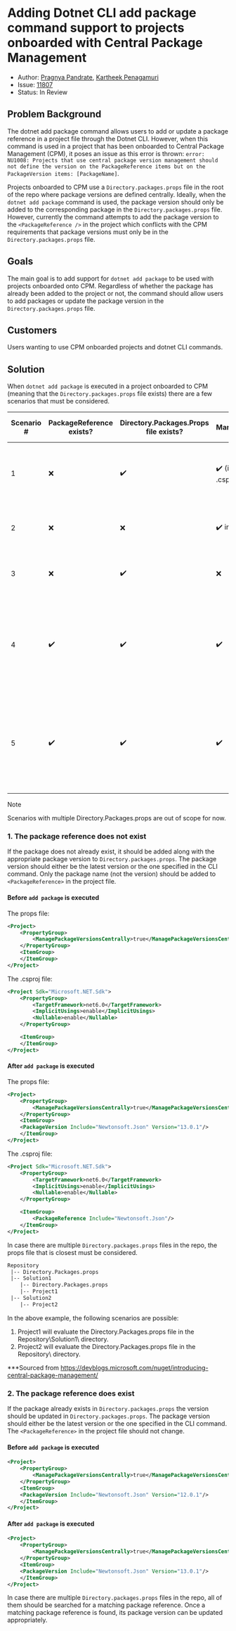 # Adding Dotnet CLI add package command support to projects onboarded with Central Package Management

- Author: [Pragnya Pandrate](https://github.com/pragnya17), [Kartheek Penagamuri](https://github.com/kartheekp-ms)
- Issue: [11807](https://github.com/NuGet/Home/issues/11807)
- Status: In Review

## Problem Background

The dotnet add package command allows users to add or update a package reference in a project file through the Dotnet CLI. However, when this command is used in a project that has been onboarded to Central Package Management (CPM), it poses an issue as this error is thrown: `error: NU1008: Projects that use central package version management should not define the version on the PackageReference items but on the PackageVersion items: [PackageName]`.

Projects onboarded to CPM use a `Directory.packages.props` file in the root of the repo where package versions are defined centrally. Ideally, when the `dotnet add package` command is used, the package version should only be added to the corresponding package in the `Directory.packages.props` file. However, currently the command attempts to add the package version to the `<PackageReference />` in the project which conflicts with the CPM requirements that package versions must only be in the `Directory.packages.props` file.

## Goals

The main goal is to add support for `dotnet add package` to be used with projects onboarded onto CPM. Regardless of whether the package has already been added to the project or not, the command should allow users to add packages or update the package version in the `Directory.packages.props` file.

## Customers

Users wanting to use CPM onboarded projects and dotnet CLI commands.

## Solution

When `dotnet add package` is executed in a project onboarded to CPM (meaning that the `Directory.packages.props` file exists) there are a few scenarios that must be considered.

| Scenario # | PackageReference exists? | Directory.Packages.Props file exists? | Is ManagePackageVersionsCentrally property set to true? | Is VersionOverride? | Current behavior | New behavior in dotnet CLI | In Scope |
| ---- |-----| -----|-----|----------|----------|----------|----------|
| 1 | ❌ | ✔️ | ✔️ (in Directory.Packages.Props or .csproj file) | ❌ | Restore failed with NU1008 error and NO edits were made to the csproj file (same in VS and dotnet CLI) | `PackageReference` should be added to .(cs/vb)proj file and `PackageVersion` should be added to the closest `Directory.Packages.Props` file | ✔️ |
| 2 | ❌ | ❌ | ✔️ in (cs/vb)proj file | ❌ | Restore failed with NU1008 error and NO edits were made to the csproj file (same in VS and dotnet CLI) | `PackageReference` and `Version` should be added to .(cs/vb)proj file.| ✔️ |
| 3 | ❌ | ✔️ | ❌ | ❌ | `PackageReference` and `Version` added to .(cs/vb)proj file. | In addition to the current behavior `Directory.packages.props` file should be deleted if it exists in the project folder | ❌ |
| 4 | ✔️ | ✔️ | ✔️ | ❌ | **dotnet CLI** - Restore failed with NU1008 error and NO edits were made to the csproj file. **VS** - Clicked on Update package in PM UI. New `PackageVersion` added to csproj file and `Directory.packages.props` file was not updated *(IMO this is a bug)* | No changes should be made to the `PackageReference` item in .(cs/vb)proj file but `PackageVersion` item should be updated with the new version in the appropriate `Directory.Packages.Props` file.|✔️ [More Info](https://github.com/NuGet/Home/pull/11849#discussion_r890639808) |
| 5 | ✔️ | ✔️ | ✔️ | ✔️ | **dotnet CLI** - Restore failed with NU1008 error and NO edits were made to the csproj file. **VS** - Clicked on Update package in PM UI. New `PackageVersion` added to csproj file and `VersionOverride` in .csproj file was not updated *(IMO this is a bug)* | Update `VersionOverride` attribute value in the corresponding `PackageReference` item in .(cs/vb)proj file. | ✔️ |

> [!NOTE]
> Scenarios with multiple Directory.Packages.props are out of scope for now.

### 1. The package reference does not exist

If the package does not already exist, it should be added along with the appropriate package version to `Directory.packages.props`. The package version should either be the latest version or the one specified in the CLI command. Only the package name (not the version) should be added to `<PackageReference>` in the project file.

#### Before `add package` is executed

The props file:

```xml
<Project>
    <PropertyGroup>
        <ManagePackageVersionsCentrally>true</ManagePackageVersionsCentrally>
    </PropertyGroup>
    <ItemGroup>
    </ItemGroup>
</Project>
```

The .csproj file:

```xml
<Project Sdk="Microsoft.NET.Sdk">
    <PropertyGroup>
        <TargetFramework>net6.0</TargetFramework>
        <ImplicitUsings>enable</ImplicitUsings>
        <Nullable>enable</Nullable>
    </PropertyGroup>

    <ItemGroup>
    </ItemGroup>
</Project>
```

#### After `add package` is executed

The props file:

```xml
<Project>
    <PropertyGroup>
        <ManagePackageVersionsCentrally>true</ManagePackageVersionsCentrally>
    </PropertyGroup>
    <ItemGroup>
    <PackageVersion Include="Newtonsoft.Json" Version="13.0.1"/>
    </ItemGroup>
</Project>
```

The .csproj file:

```xml
<Project Sdk="Microsoft.NET.Sdk">
    <PropertyGroup>
        <TargetFramework>net6.0</TargetFramework>
        <ImplicitUsings>enable</ImplicitUsings>
        <Nullable>enable</Nullable>
    </PropertyGroup>

    <ItemGroup>
        <PackageReference Include="Newtonsoft.Json"/>
    </ItemGroup>
</Project>
```

In case there are multiple `Directory.packages.props` files in the repo, the props file that is closest must be considered.

```xml
Repository
 |-- Directory.Packages.props
 |-- Solution1
    |-- Directory.Packages.props
    |-- Project1
 |-- Solution2
    |-- Project2
```

In the above example, the following scenarios are possible:

1. Project1 will evaluate the Directory.Packages.props file in the Repository\Solution1\ directory.
2. Project2 will evaluate the Directory.Packages.props file in the Repository\ directory.

***Sourced from <https://devblogs.microsoft.com/nuget/introducing-central-package-management/>

### 2. The package reference does exist

If the package already exists in `Directory.packages.props` the version should be updated in `Directory.packages.props`. The package version should either be the latest version or the one specified in the CLI command. The `<PackageReference>` in the project file should not change.

#### Before `add package` is executed

```xml
<Project>
    <PropertyGroup>
        <ManagePackageVersionsCentrally>true</ManagePackageVersionsCentrally>
    </PropertyGroup>
    <ItemGroup>
    <PackageVersion Include="Newtonsoft.Json" Version="12.0.1"/>
    </ItemGroup>
</Project>
```

#### After `add package` is executed

```xml
<Project>
    <PropertyGroup>
        <ManagePackageVersionsCentrally>true</ManagePackageVersionsCentrally>
    </PropertyGroup>
    <ItemGroup>
    <PackageVersion Include="Newtonsoft.Json" Version="13.0.1"/>
    </ItemGroup>
</Project>
```

In case there are multiple `Directory.packages.props` files in the repo, all of them should be searched for a matching package reference. Once a matching package reference is found, its package version can be updated appropriately.
